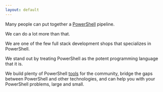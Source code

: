 ```yaml
---
layout: default
---
```


Many people can put together a [PowerShell](/PowerShell/) pipeline.


We can do a lot more than that.


We are one of the few full stack development shops that specializes in PowerShell.


We stand out by treating PowerShell as the potent programming language that it is.


We build plenty of PowerShell [tools](/Tools) for the community, bridge the gaps between PowerShell and other technologies, and can help you with your PowerShell problems, large and small.
